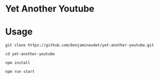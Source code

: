 # Yet Another Youtube

# Usage

`git clone https://github.com/benjaminaudet/yet-another-youtube.git`

`cd yet-another-youtube`

`npm install`

`npm run start`
